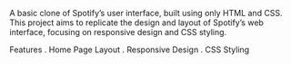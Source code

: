 A basic clone of Spotify’s user interface, built using only HTML and CSS. This project aims to replicate the design and layout of Spotify’s web interface, focusing on responsive design and CSS styling.


Features 
. Home Page Layout
. Responsive Design
. CSS Styling
